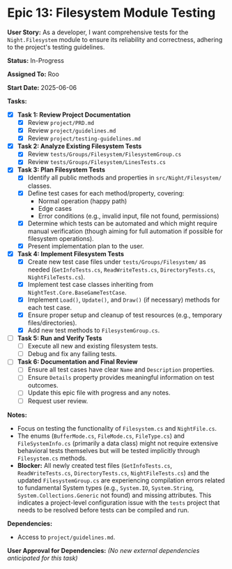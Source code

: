 # Epic 13: Filesystem Module Testing

**User Story:** As a developer, I want comprehensive tests for the `Night.Filesystem` module to ensure its reliability and correctness, adhering to the project's testing guidelines.

**Status:** In-Progress

**Assigned To:** Roo

**Start Date:** 2025-06-06

**Tasks:**

- [x] **Task 1: Review Project Documentation**
  - [x] Review `project/PRD.md`
  - [x] Review `project/guidelines.md`
  - [x] Review `project/testing-guidelines.md`
- [x] **Task 2: Analyze Existing Filesystem Tests**
  - [x] Review `tests/Groups/Filesystem/FilesystemGroup.cs`
  - [x] Review `tests/Groups/Filesystem/LinesTests.cs`
- [x] **Task 3: Plan Filesystem Tests**
  - [x] Identify all public methods and properties in `src/Night/Filesystem/` classes.
  - [x] Define test cases for each method/property, covering:
    - Normal operation (happy path)
    - Edge cases
    - Error conditions (e.g., invalid input, file not found, permissions)
  - [x] Determine which tests can be automated and which might require manual verification (though aiming for full automation if possible for filesystem operations).
  - [x] Present implementation plan to the user.
- [x] **Task 4: Implement Filesystem Tests**
  - [x] Create new test case files under `tests/Groups/Filesystem/` as needed (`GetInfoTests.cs`, `ReadWriteTests.cs`, `DirectoryTests.cs`, `NightFileTests.cs`).
  - [x] Implement test case classes inheriting from `NightTest.Core.BaseGameTestCase`.
  - [x] Implement `Load()`, `Update()`, and `Draw()` (if necessary) methods for each test case.
  - [x] Ensure proper setup and cleanup of test resources (e.g., temporary files/directories).
  - [x] Add new test methods to `FilesystemGroup.cs`.
- [ ] **Task 5: Run and Verify Tests**
  - [ ] Execute all new and existing filesystem tests.
  - [ ] Debug and fix any failing tests.
- [ ] **Task 6: Documentation and Final Review**
  - [ ] Ensure all test cases have clear `Name` and `Description` properties.
  - [ ] Ensure `Details` property provides meaningful information on test outcomes.
  - [ ] Update this epic file with progress and any notes.
  - [ ] Request user review.

**Notes:**

- Focus on testing the functionality of `Filesystem.cs` and `NightFile.cs`.
- The enums (`BufferMode.cs`, `FileMode.cs`, `FileType.cs`) and `FileSystemInfo.cs` (primarily a data class) might not require extensive behavioral tests themselves but will be tested implicitly through `Filesystem.cs` methods.
- **Blocker:** All newly created test files (`GetInfoTests.cs`, `ReadWriteTests.cs`, `DirectoryTests.cs`, `NightFileTests.cs`) and the updated `FilesystemGroup.cs` are experiencing compilation errors related to fundamental System types (e.g., `System.IO`, `System.String`, `System.Collections.Generic` not found) and missing attributes. This indicates a project-level configuration issue with the `tests` project that needs to be resolved before tests can be compiled and run.

**Dependencies:**

- Access to `project/guidelines.md`.

**User Approval for Dependencies:**
*(No new external dependencies anticipated for this task)*
